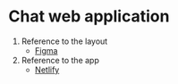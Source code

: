 
# Chat web application
1. Reference to the layout
    - [Figma](https://www.figma.com/file/24EUnEHGEDNLdOcxg7ULwV/Chat?node-id=0%3A1)
2. Reference to the app
    - [Netlify](https://adoring-mcclintock-61b306.netlify.app/)
